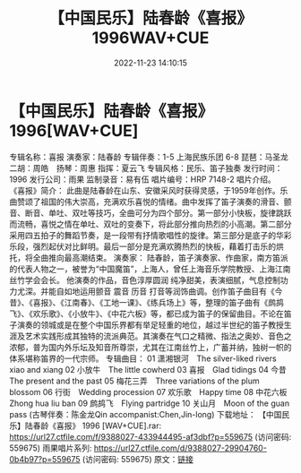 ﻿---
title: 【中国民乐】陆春龄《喜报》1996WAV+CUE
date: 2022-11-23 14:10:15
categories: 古典音乐、新世纪、纯音雅乐
tags: 纯音雅乐
---
# 【中国民乐】陆春龄《喜报》1996[WAV+CUE]

专辑名称：喜报
演奏家：陆春龄
专辑伴奏：1-5 上海民族乐团
6-8 琵琶：马圣龙　二胡：周皓　扬琴：周惠
指挥：夏云飞
专辑风格：民乐、笛子独奏
发行时间：1996
发行公司：雨果
监制录音：易有伍
唱片编号：HRP 7148-2
唱片介绍。
《喜报》简介：
此曲是陆春龄在山东、安徽采风时获得灵感，于1959年创作。乐曲赞颂了祖国的伟大崇高，充满欢乐喜悦的情绪。曲中发挥了笛子演奏的滑音、颤音、断音、单吐、双吐等技巧，全曲可分为四个部分。第一部分小快板，旋律跳跃而流畅，喜悦之情在单吐、双吐的变奏下，将此部分推向热烈的小高潮。第二部分采用四五拍子的舞蹈节奏，是一段带有抒情歌唱性的旋律。第三部分是底子的华彩乐段，强烈起伏对比鲜明。最后一部分是充满欢腾热烈的快板，藉着打击乐的烘托，将全曲推向最高潮结束。
演奏家：
陆春龄，笛子演奏家、作曲家，南方笛派的代表人物之一，被誉为“中国魔笛”，上海人，曾任上海音乐学院教授、上海江南丝竹学会会长。
他演奏的作品，音色淳厚圆润 纯净甜美，表演细腻，气息控制功力尤深。并能自如地运用颤音 震音 历音
打音等润饰曲调。创作笛子曲目有《今昔》、《喜报》、《江南春》、《工地一课》、《练兵场上》等，整理的笛子曲有《鹧鸪飞》、《欢乐歌》、《小放牛》、《中花六板》等，都已成为笛子的保留曲目。不论在笛子演奏的领城或是在整个中国乐界都有举足轻重的地位，越过半世纪的笛子教授生涯及艺术实践形成其独特的流派典范。其演奏在气口之精微、指法之奥妙、音色之浓郁，普为国内外乐坛及知音所尊崇，尤其在江南丝竹上，广蓄并纳，独树一帜的体系堪称笛界的一代宗师。
专辑曲目：
01 潇湘银河　The silver-liked rivers xiao and xiang
02 小放牛　The little cowherd
03 喜报　Glad tidings
04 今昔　The present and the past
05 梅花三弄　Three variations of the plum blossom
06 行街　Wedding procession
07 欢乐歌　Happy time
08 中花六板　Zhong hua liu ban
09 鹧鸪飞　Flying partridge
10 关山月　Moon of the guan pass (古琴伴奏：陈金龙Qin
accompanist:Chen,Jin-long)
下载地址：
【中国民乐】陆春龄《喜报》 1996 [WAV+CUE].rar: https://url27.ctfile.com/f/9388027-433944495-af3dbf?p=559675
(访问密码: 559675)
雨果唱片系列: https://url27.ctfile.com/d/9388027-29904760-0b4b97?p=559675
(访问密码: 559675)
原文：[链接](https://blog.sina.com.cn/s/blog_1647c7e76010310dv.html)